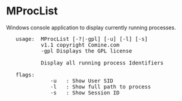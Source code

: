 # MProcList
Windows console application to display currently running processes.

<pre>
   usage:  MProcList [-?|-gpl] [-u] [-l] [-s]
           v1.1 copyright Comine.com
           -gpl Displays the GPL license

           Display all running process Identifiers

   flags:
              -u   : Show User SID
              -l   : Show full path to process
              -s   : Show Session ID

</pre>
